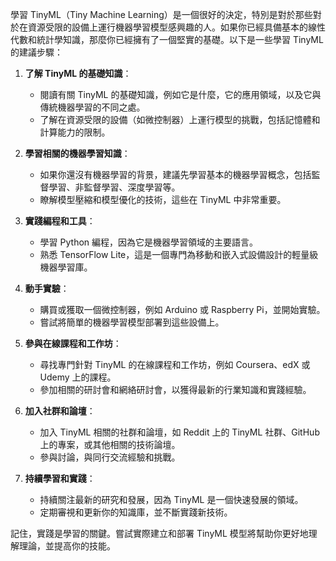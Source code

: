 學習 TinyML（Tiny Machine Learning）是一個很好的決定，特別是對於那些對於在資源受限的設備上運行機器學習模型感興趣的人。如果你已經具備基本的線性代數和統計學知識，那麼你已經擁有了一個堅實的基礎。以下是一些學習 TinyML 的建議步驟：

1. **了解 TinyML 的基礎知識**：
   - 閱讀有關 TinyML 的基礎知識，例如它是什麼，它的應用領域，以及它與傳統機器學習的不同之處。
   - 了解在資源受限的設備（如微控制器）上運行模型的挑戰，包括記憶體和計算能力的限制。

2. **學習相關的機器學習知識**：
   - 如果你還沒有機器學習的背景，建議先學習基本的機器學習概念，包括監督學習、非監督學習、深度學習等。
   - 瞭解模型壓縮和模型優化的技術，這些在 TinyML 中非常重要。

3. **實踐編程和工具**：
   - 學習 Python 編程，因為它是機器學習領域的主要語言。
   - 熟悉 TensorFlow Lite，這是一個專門為移動和嵌入式設備設計的輕量級機器學習庫。

4. **動手實驗**：
   - 購買或獲取一個微控制器，例如 Arduino 或 Raspberry Pi，並開始實驗。
   - 嘗試將簡單的機器學習模型部署到這些設備上。

5. **參與在線課程和工作坊**：
   - 尋找專門針對 TinyML 的在線課程和工作坊，例如 Coursera、edX 或 Udemy 上的課程。
   - 參加相關的研討會和網絡研討會，以獲得最新的行業知識和實踐經驗。

6. **加入社群和論壇**：
   - 加入 TinyML 相關的社群和論壇，如 Reddit 上的 TinyML 社群、GitHub 上的專案，或其他相關的技術論壇。
   - 參與討論，與同行交流經驗和挑戰。

7. **持續學習和實踐**：
   - 持續關注最新的研究和發展，因為 TinyML 是一個快速發展的領域。
   - 定期審視和更新你的知識庫，並不斷實踐新技術。

記住，實踐是學習的關鍵。嘗試實際建立和部署 TinyML 模型將幫助你更好地理解理論，並提高你的技能。
